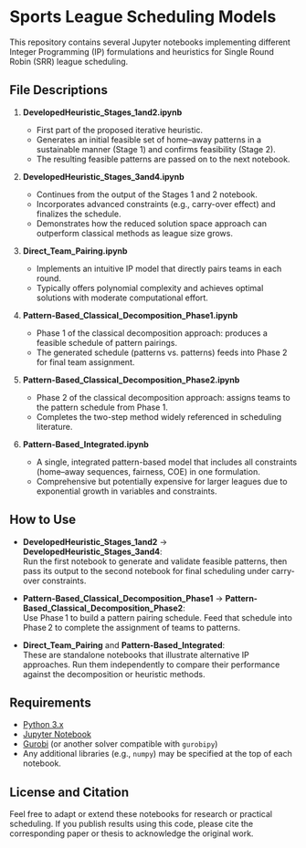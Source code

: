 # Sports League Scheduling Models

This repository contains several Jupyter notebooks implementing different Integer Programming (IP) formulations and heuristics for Single Round Robin (SRR) league scheduling.
## File Descriptions

1. **DevelopedHeuristic_Stages_1and2.ipynb**  
   - First part of the proposed iterative heuristic.  
   - Generates an initial feasible set of home–away patterns in a sustainable manner (Stage 1) and confirms feasibility (Stage 2).  
   - The resulting feasible patterns are passed on to the next notebook.

2. **DevelopedHeuristic_Stages_3and4.ipynb**  
   - Continues from the output of the Stages 1 and 2 notebook.  
   - Incorporates advanced constraints (e.g., carry-over effect) and finalizes the schedule.  
   - Demonstrates how the reduced solution space approach can outperform classical methods as league size grows.

3. **Direct_Team_Pairing.ipynb**  
   - Implements an intuitive IP model that directly pairs teams in each round.  
   - Typically offers polynomial complexity and achieves optimal solutions with moderate computational effort.

4. **Pattern-Based_Classical_Decomposition_Phase1.ipynb**  
   - Phase 1 of the classical decomposition approach: produces a feasible schedule of pattern pairings.  
   - The generated schedule (patterns vs. patterns) feeds into Phase 2 for final team assignment.

5. **Pattern-Based_Classical_Decomposition_Phase2.ipynb**  
   - Phase 2 of the classical decomposition approach: assigns teams to the pattern schedule from Phase 1.  
   - Completes the two-step method widely referenced in scheduling literature.

6. **Pattern-Based_Integrated.ipynb**  
   - A single, integrated pattern-based model that includes all constraints (home–away sequences, fairness, COE) in one formulation.  
   - Comprehensive but potentially expensive for larger leagues due to exponential growth in variables and constraints.

## How to Use

- **DevelopedHeuristic_Stages_1and2** → **DevelopedHeuristic_Stages_3and4**:  
  Run the first notebook to generate and validate feasible patterns, then pass its output to the second notebook for final scheduling under carry-over constraints.

- **Pattern-Based_Classical_Decomposition_Phase1** → **Pattern-Based_Classical_Decomposition_Phase2**:  
  Use Phase 1 to build a pattern pairing schedule. Feed that schedule into Phase 2 to complete the assignment of teams to patterns.

- **Direct_Team_Pairing** and **Pattern-Based_Integrated**:  
  These are standalone notebooks that illustrate alternative IP approaches. Run them independently to compare their performance against the decomposition or heuristic methods.

## Requirements

- [Python 3.x](https://www.python.org/)  
- [Jupyter Notebook](https://jupyter.org/)  
- [Gurobi](https://www.gurobi.com/) (or another solver compatible with `gurobipy`)  
- Any additional libraries (e.g., `numpy`) may be specified at the top of each notebook.

## License and Citation

Feel free to adapt or extend these notebooks for research or practical scheduling. If you publish results using this code, please cite the corresponding paper or thesis to acknowledge the original work.
